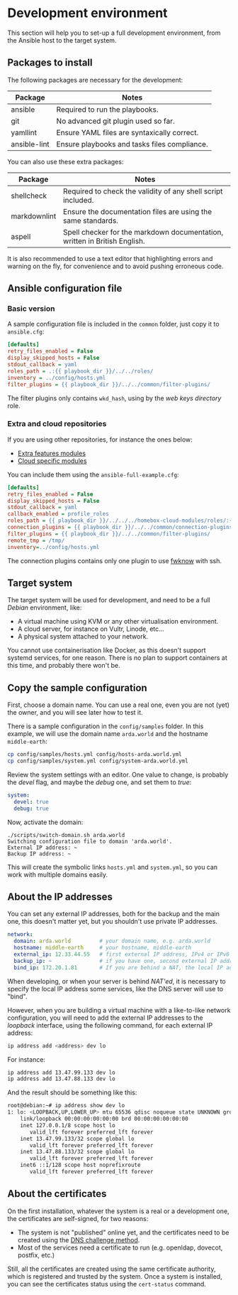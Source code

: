 # Development environment

This section will help you to set-up a full development environment, from the Ansible host
to the target system.

## Packages to install

The following packages are necessary for the development:

| Package      | Notes                                        |
|--------------|----------------------------------------------|
| ansible      | Required to run the playbooks.               |
| git          | No advanced git plugin used so far.          |
| yamllint     | Ensure YAML files are syntaxically correct.  |
| ansible-lint | Ensure playbooks and tasks files compliance. |

You can also use these extra packages:

| Package      | Notes                                                                     |
|--------------|---------------------------------------------------------------------------|
| shellcheck   | Required to check the validity of any shell script included.              |
| markdownlint | Ensure the documentation files are using the same standards.              |
| aspell       | Spell checker for the markdown documentation, written in British English. |

It is also recommended to use a text editor that highlighting errors and warning on the
fly, for convenience and to avoid pushing erroneous code.


## Ansible configuration file


### Basic version

A sample configuration file is included in the `common` folder, just copy it to
`ansible.cfg`:

```ini
[defaults]
retry_files_enabled = False
display_skipped_hosts = False
stdout_callback = yaml
roles_path = .:{{ playbook_dir }}/../../roles/
inventory = ../config/hosts.yml
filter_plugins = {{ playbook_dir }}/../../common/filter-plugins/
```

The filter plugins only contains `wkd_hash`, using by the _web keys directory_ role.


### Extra and cloud repositories

If you are using other repositories, for instance the ones below:

- [Extra features modules](https://github.com/progmaticltd/homebox-extra-modules)
- [Cloud specific modules](https://github.com/progmaticltd/homebox-cloud-modules)

You can include them using the `ansible-full-example.cfg`:

```ini
[defaults]
retry_files_enabled = False
display_skipped_hosts = False
stdout_callback = yaml
callback_enabled = profile_roles
roles_path = {{ playbook_dir }}/../../../homebox-cloud-modules/roles/:{{ playbook_dir }}/../../../homebox-extra-modules/roles/:{{ playbook_dir }}/../../roles/
connection_plugins = {{ playbook_dir }}/../../common/connection-plugins/
filter_plugins = {{ playbook_dir }}/../../common/filter-plugins/
remote_tmp = /tmp/
inventory=../config/hosts.yml
```

The connection plugins contains only one plugin to use
[fwknow](https://www.cipherdyne.org/fwknop/) with ssh.


## Target system

The target system will be used for development, and need to be a full _Debian_
environment, like:

- A virtual machine using KVM or any other virtualisation environment.
- A cloud server, for instance on Vultr, Linode, etc...
- A physical system attached to your network.

You cannot use containerisation like Docker, as this doesn't support systemd services, for
one reason. There is no plan to support containers at this time, and probably there won't
be.

## Copy the sample configuration

First, choose a domain name. You can use a real one, even you are not (yet) the owner, and
you will see later how to test it.

There is a sample configuration in the `config/samples` folder. In this example, we will
use the domain name `arda.world` and the hostname `middle-earth`:

```sh
cp config/samples/hosts.yml config/hosts-arda.world.yml
cp config/samples/system.yml config/system-arda.world.yml
```

Review the system settings with an editor. One value to change, is probably the _devel_
flag, and maybe the _debug_ one, and set them to _true_:

```yml
system:
  devel: true
  debug: true
```


Now, activate the domain:

```plain
./scripts/switch-domain.sh arda.world
Switching configuration file to domain 'arda.world'.
External IP address: ~
Backup IP address: ~
```

This will create the symbolic links `hosts.yml` and `system.yml`, so you can work with
multiple domains easily.

## About the IP addresses

You can set any external IP addresses, both for the backup and the main one, this doesn't
matter yet, but you shouldn't use private IP addresses.

```yml
network:
  domain: arda.world         # your domain name, e.g. arda.world
  hostname: middle-earth     # your hostname, middle-earth
  external_ip: 12.33.44.55   # first external IP address, IPv4 or IPv6
  backup_ip: ~               # if you have one, second external IP address, IPv4 or IPv6, otherwise, use ~
  bind_ip: 172.20.1.81       # If you are behind a NAT, the local IP address externally NAT'ed,
```

When developing, or when your server is behind _NAT'ed_, it is necessary to specify the
local IP address some services, like the DNS server will use to "bind".

However, when you are building a virtual machine with a like-to-like network
configuration, you will need to add the external IP addresses to the _loopback_ interface,
using the following command, for each external IP address:

```sh
ip address add <address> dev lo
```

For instance:

```sh
ip address add 13.47.99.133 dev lo
ip address add 13.47.88.133 dev lo
```

And the result should be something like this:

```sh
root@debian:~# ip address show dev lo
1: lo: <LOOPBACK,UP,LOWER_UP> mtu 65536 qdisc noqueue state UNKNOWN group default qlen 1000
    link/loopback 00:00:00:00:00:00 brd 00:00:00:00:00:00
    inet 127.0.0.1/8 scope host lo
       valid_lft forever preferred_lft forever
    inet 13.47.99.133/32 scope global lo
       valid_lft forever preferred_lft forever
    inet 13.47.88.133/32 scope global lo
       valid_lft forever preferred_lft forever
    inet6 ::1/128 scope host noprefixroute
       valid_lft forever preferred_lft forever
```

## About the certificates

On the first installation, whatever the system is a real or a development one, the
certificates are self-signed, for two reasons:

- The system is not "published" online yet, and the certificates need to be created using the
  [DNS challenge method](https://letsencrypt.org/docs/challenge-types/#dns-01-challenge).
- Most of the services need a certificate to run (e.g. openldap, dovecot, postfix, etc.)

Still, all the certificates are created using the same certificate authority, which is
registered and trusted by the system. Once a system is installed, you can see the
certificates status using the `cert-status` command.
